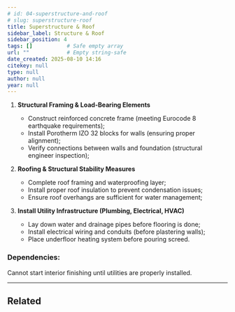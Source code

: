 ```yaml
---
# id: 04-superstructure-and-roof
# slug: superstructure-roof
title: Superstructure & Roof
sidebar_label: Structure & Roof
sidebar_position: 4
tags: []           # Safe empty array
url: ""            # Empty string-safe
date_created: 2025-08-10 14:16
citekey: null
type: null
author: null
year: null
---
```


1. **Structural Framing & Load-Bearing Elements**
    - Construct reinforced concrete frame (meeting Eurocode 8 earthquake requirements);
    - Install Porotherm IZO 32 blocks for walls (ensuring proper alignment);
    - Verify connections between walls and foundation (structural engineer inspection);
    
2. **Roofing & Structural Stability Measures**
    - Complete roof framing and waterproofing layer;
    - Install proper roof insulation to prevent condensation issues;
    - Ensure roof overhangs are sufficient for water management;

3. **Install Utility Infrastructure (Plumbing, Electrical, HVAC)**
    - Lay down water and drainage pipes before flooring is done;
    - Install electrical wiring and conduits (before plastering walls);
    - Place underfloor heating system before pouring screed.

### Dependencies:
Cannot start interior finishing until utilities are properly installed.

---
## Related